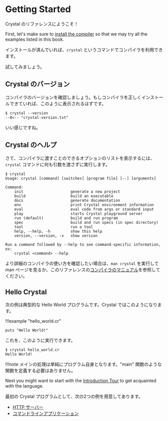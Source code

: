 # Getting Started

Crystal のリファレンスにようこそ！

First, let's make sure to [install the compiler](https://crystal-lang.org/install/) so that we may try all the examples listed in this book.

インストールが済んでいれば、`crystal` というコマンドでコンパイラを利用できます。

試してみましょう。

## Crystal のバージョン

コンパイラのバージョンを確認しましょう。もしコンパイラを正しくインストールできていれば、このように表示されるはずです。

```console
$ crystal --version
--8<-- "crystal-version.txt"
```

いい感じですね。

## Crystal のヘルプ

さて、コンパイラに渡すことのできるオプションのリストを表示するには、`crystal` コマンドに何も引数を渡さずに実行します。

```console
$ crystal
Usage: crystal [command] [switches] [program file] [--] [arguments]

Command:
    init                     generate a new project
    build                    build an executable
    docs                     generate documentation
    env                      print Crystal environment information
    eval                     eval code from args or standard input
    play                     starts Crystal playground server
    run (default)            build and run program
    spec                     build and run specs (in spec directory)
    tool                     run a tool
    help, --help, -h         show this help
    version, --version, -v   show version

Run a command followed by --help to see command-specific information, ex:
    crystal <command> --help
```

より詳細のコンパイラの使い方を確認したい場合は、`man crystal` を実行して man ページを見るか、このリファレンスの[コンパイラのマニュアル](../using_the_compiler/README.md)を参照してください。

## Hello Crystal

次の例は典型的な Hello World プログラムです。Crystal ではこのようになります。

!!!example "hello_world.cr"
```crystal
puts "Hello World!"
```

これを、このように実行できます。

```console
$ crystal hello_world.cr
Hello World!
```

!!!note
    メインの処理は単純にプログラム自身となります。"main" 関数のような関数を定義する必要はありません。

Next you might want to start with the [Introduction Tour](../tutorials/basics/README.md) to get acquainted with the language.

最初の Crystal プログラムとして、次の2つの例を用意してあります。

- [HTTP サーバー](./http_server.md)
- [コマンドラインアプリケーション](./cli.md)
